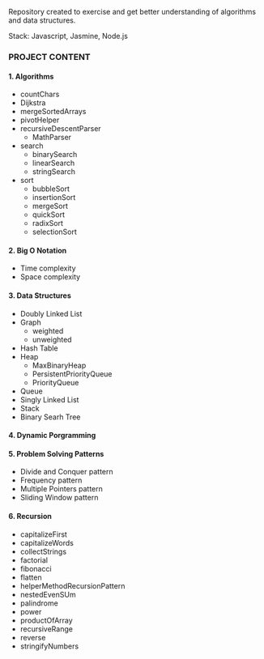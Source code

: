 Repository created to exercise and get better understanding of algorithms and data structures.

Stack: Javascript, Jasmine, Node.js

### PROJECT CONTENT

#### 1. Algorithms
  - countChars
  - Dijkstra
  - mergeSortedArrays
  - pivotHelper
  - recursiveDescentParser
    - MathParser
  - search
    - binarySearch
    - linearSearch
    - stringSearch
  - sort
    - bubbleSort
    - insertionSort
    - mergeSort
    - quickSort
    - radixSort
    - selectionSort
#### 2. Big O Notation
  - Time complexity
  - Space complexity
#### 3. Data Structures
  - Doubly Linked List
  - Graph
    - weighted
    - unweighted
  - Hash Table
  - Heap
    - MaxBinaryHeap
    - PersistentPriorityQueue
    - PriorityQueue
  - Queue
  - Singly Linked List
  - Stack
  - Binary Searh Tree
#### 4. Dynamic Porgramming
#### 5. Problem Solving Patterns
  - Divide and Conquer pattern
  - Frequency pattern
  - Multiple Pointers pattern
  - Sliding Window pattern
#### 6. Recursion
  - capitalizeFirst
  - capitalizeWords
  - collectStrings
  - factorial
  - fibonacci
  - flatten
  - helperMethodRecursionPattern
  - nestedEvenSUm
  - palindrome
  - power
  - productOfArray
  - recursiveRange
  - reverse
  - stringifyNumbers
